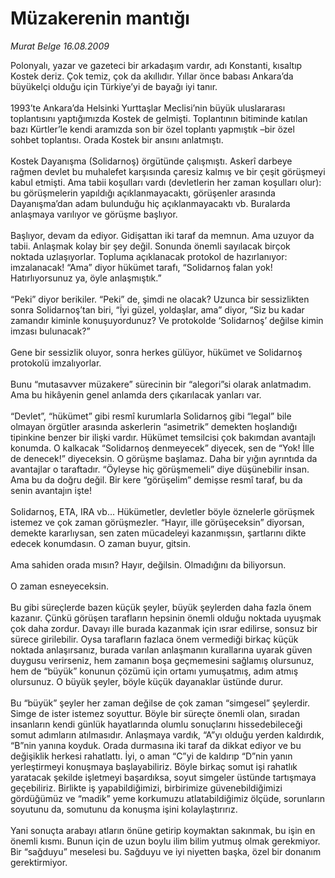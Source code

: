 # Müzakerenin mantığı

*Murat Belge 16.08.2009*

<div class="taraf_structure_2col_1zq">
<div class="margen_n">



 <p>Polonyalı, yazar ve gazeteci bir arkadaşım vardır, adı Konstanti, kısaltıp Kostek deriz. Çok temiz, çok da akıllıdır. Yıllar önce babası Ankara’da büyükelçi olduğu için Türkiye’yi de bayağı iyi tanır. <br/><br/>1993’te Ankara’da Helsinki Yurttaşlar Meclisi’nin büyük uluslararası toplantısını yaptığımızda Kostek de gelmişti. Toplantının bitiminde katılan bazı Kürtler’le kendi aramızda son bir özel toplantı yapmıştık –bir özel sohbet toplantısı. Orada Kostek bir ansını anlatmıştı. <br/><br/>Kostek Dayanışma (Solidarnoş) örgütünde çalışmıştı. Askerî darbeye rağmen devlet bu muhalefet karşısında çaresiz kalmış ve bir çeşit görüşmeyi kabul etmişti. Ama tabii koşulları vardı (devletlerin her zaman koşulları olur): bu görüşmelerin yapıldığı açıklanmayacaktı, görüşenler arasında Dayanışma’dan adam bulunduğu hiç açıklanmayacaktı vb. Buralarda anlaşmaya varılıyor ve görüşme başlıyor. <br/><br/>Başlıyor, devam da ediyor. Gidişattan iki taraf da memnun. Ama uzuyor da tabii. Anlaşmak kolay bir şey değil. Sonunda önemli sayılacak birçok noktada uzlaşıyorlar. Topluma açıklanacak protokol de hazırlanıyor: imzalanacak! “Ama” diyor hükümet tarafı, “Solidarnoş falan yok! Hatırlıyorsunuz ya, öyle anlaşmıştık.” <br/><br/>“Peki” diyor berikiler. “Peki” de, şimdi ne olacak? Uzunca bir sessizlikten sonra Solidarnoş’tan biri, “İyi güzel, yoldaşlar, ama” diyor, “Siz bu kadar zamandır kiminle konuşuyordunuz? Ve protokolde ‘Solidarnoş’ değilse kimin imzası bulunacak?” <br/><br/>Gene bir sessizlik oluyor, sonra herkes gülüyor, hükümet ve Solidarnoş protokolü imzalıyorlar. <br/><br/>Bunu “mutasavver müzakere” sürecinin bir “alegori”si olarak anlatmadım. Ama bu hikâyenin genel anlamda ders çıkarılacak yanları var. <br/><br/>“Devlet”, “hükümet” gibi resmî kurumlarla Solidarnoş gibi “legal” bile olmayan örgütler arasında askerlerin “asimetrik” demekten hoşlandığı tipinkine benzer bir ilişki vardır. Hükümet temsilcisi çok bakımdan avantajlı konumda. O kalkacak “Solidarnoş denmeyecek” diyecek, sen de “Yok! İlle de denecek!” diyeceksin. O görüşme başlamaz. Daha bir yığın ayrıntıda da avantajlar o taraftadır. “Öyleyse hiç görüşmemeli” diye düşünebilir insan. Ama bu da doğru değil. Bir kere “görüşelim” demişse resmî taraf, bu da senin avantajın işte! <br/><br/>Solidarnoş, ETA, IRA vb... Hükümetler, devletler böyle öznelerle görüşmek istemez ve çok zaman görüşmezler. “Hayır, ille görüşeceksin” diyorsan, demekte kararlıysan, sen zaten mücadeleyi kazanmışsın, şartlarını dikte edecek konumdasın. O zaman buyur, gitsin. <br/><br/>Ama sahiden orada mısın? Hayır, değilsin. Olmadığını da biliyorsun. <br/><br/>O zaman esneyeceksin. <br/><br/>Bu gibi süreçlerde bazen küçük şeyler, büyük şeylerden daha fazla önem kazanır. Çünkü görüşen tarafların hepsinin önemli olduğu noktada uyuşmak çok daha zordur. Davayı ille burada kazanmak için ısrar edilirse, sonsuz bir sürece girilebilir. Oysa tarafların fazlaca önem vermediği birkaç küçük noktada anlaşırsanız, burada varılan anlaşmanın kurallarına uyarak güven duygusu verirseniz, hem zamanın boşa geçmemesini sağlamış olursunuz, hem de “büyük” konunun çözümü için ortamı yumuşatmış, adım atmış olursunuz. O büyük şeyler, böyle küçük dayanaklar üstünde durur. <br/><br/>Bu “büyük” şeyler her zaman değilse de çok zaman “simgesel” şeylerdir. Simge de ister istemez soyuttur. Böyle bir süreçte önemli olan, sıradan insanların kendi günlük hayatlarında olumlu sonuçlarını hissedebileceği somut adımların atılmasıdır. Anlaşmaya vardık, “A”yı olduğu yerden kaldırdık, “B”nin yanına koyduk. Orada durmasına iki taraf da dikkat ediyor ve bu değişiklik herkesi rahatlattı. İyi, o aman “C”yi de kaldırıp “D”nin yanın yerleştirmeyi konuşmaya başlayabiliriz. Böyle birkaç somut işi rahatlık yaratacak şekilde işletmeyi başardıksa, soyut simgeler üstünde tartışmaya geçebiliriz. Birlikte iş yapabildiğimizi, birbirimize güvenebildiğimizi gördüğümüz ve “madik” yeme korkumuzu atlatabildiğimiz ölçüde, sorunların soyutunu da, somutunu da konuşma işini kolaylaştırırız. <br/><br/>Yani sonuçta arabayı atların önüne getirip koymaktan sakınmak, bu işin en önemli kısmı. Bunun için de uzun boylu ilim bilim yutmuş olmak gerekmiyor. Bir “sağduyu” meselesi bu. Sağduyu ve iyi niyetten başka, özel bir donanım gerektirmiyor.</p>
<br/>
<br/>
<br/>



<br/>


<div id="taraf_not">
</div>

</div>


</div>
